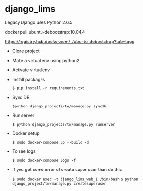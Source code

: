 # django_lims
 
Legacy Django uses Python 2.6.5

docker pull ubuntu-debootstrap:10.04.4

https://registry.hub.docker.com/_/ubuntu-debootstrap?tab=tags

* Clone project

* Make a virtual env using python2

* Activate virtualenv

* Install packages

    `$ pip install -r requirements.txt`

* Sync DB

    `$python django_projects/tw/manage.py syncdb`

* Run server

    `$ python django_projects/tw/manage.py runserver`

* Docker setup
  
    `$ sudo docker-compose up --build -d`

* To see logs

    `$ sudo docker-compose logs -f`

* If you get some error of create super user than do this

    `$ sudo docker exec -t django_lims_web_1 /bin/bash`
    `$ python django_project/tw/manage.py createsuperuser`

